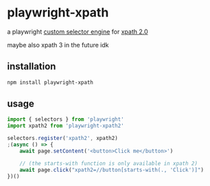 # playwright-xpath

a playwright [custom selector engine](https://playwright.dev/docs/extensibility#custom-selector-engines) for [xpath 2.0](https://en.wikipedia.org/wiki/XPath_2.0)

maybe also xpath 3 in the future idk

## installation

```bash
npm install playwright-xpath
```

## usage

```ts
import { selectors } from 'playwright'
import xpath2 from 'playwright-xpath2'

selectors.register('xpath2', xpath2)
;(async () => {
    await page.setContent('<button>Click me</button>')

    // (the starts-with function is only available in xpath 2)
    await page.click("xpath2=//button[starts-with(., 'Click')]")
})()
```
